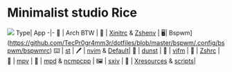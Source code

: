 # Minimalist studio Rice

![](https://wallpapercave.com/wp/lmf9BZk.jpg)
Type| App
-|-
💽 | Arch BTW |
👦 | [Xinitrc](https://github.com/TecPr0gr4mm3r/dotfiles/blob/master/others/.xinitrc) & [Zshenv](https://github.com/TecPr0gr4mm3r/dotfiles/blob/master/zsh/.zshenv) |
🖥| Bspwm](https://github.com/TecPr0gr4mm3r/dotfiles/blob/master/bspwm/.config/bspwm/bspwmrc)
⌨ | [st](https://github.com/TecPr0gr4mm3r/dotfiles/tree/master/suckless/st) |
🖊 | [nvim](https://github.com/TecPr0gr4mm3r/dotfiles/blob/master/files/init.vim) & [Default](https://github.com/TecPr0gr4mm3r/dotfiles/blob/master/files/Default.vifm)|
🎉 | [dunst](https://github.com/TecPr0gr4mm3r/dotfiles/blob/master/dunst/.config/dunst/dunstrc) |
📁 | [vifm](https://github.com/TecPr0gr4mm3r/dotfiles/blob/master/vifm/.config/vifm/vifmrc) |
🐚 | [Zshrc](https://github.com/TecPr0gr4mm3r/dotfiles/blob/master/zsh/.config/zsh/.zshrc) |
📼 | [mpv](https://github.com/TecPr0gr4mm3r/dotfiles/blob/master/mpv/.config/mpv/mpv.conf) |
🎵 | [mpd](https://github.com/TecPr0gr4mm3r/dotfiles/blob/master/mpd/.config/mpd/mpd.conf) & [ncmpcpp](https://github.com/TecPr0gr4mm3r/dotfiles/blob/master/ncmpcpp/.ncmpcpp/config) |
🖼 | [sxiv](https://github.com/TecPr0gr4mm3r/dotfiles/blob/master/sxiv/.config/sxiv/exec/key-handler) |
 | [Xresources](https://github.com/TecPr0gr4mm3r/dotfiles/blob/master/files/sxiv.conf) & [scripts](https://github.com/TecPr0gr4mm3r/dotfiles/tree/master/exts)|

